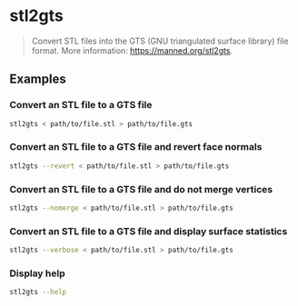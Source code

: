 # stl2gts

> Convert STL files into the GTS (GNU triangulated surface library) file format. More information: <https://manned.org/stl2gts>.

## Examples

### Convert an STL file to a GTS file

```bash
stl2gts < path/to/file.stl > path/to/file.gts
```

### Convert an STL file to a GTS file and revert face normals

```bash
stl2gts --revert < path/to/file.stl > path/to/file.gts
```

### Convert an STL file to a GTS file and do not merge vertices

```bash
stl2gts --nomerge < path/to/file.stl > path/to/file.gts
```

### Convert an STL file to a GTS file and display surface statistics

```bash
stl2gts --verbose < path/to/file.stl > path/to/file.gts
```

### Display help

```bash
stl2gts --help
```
